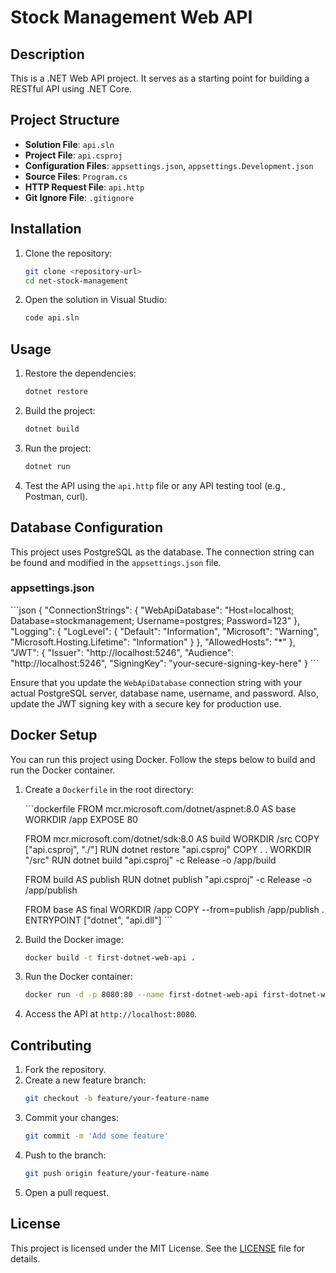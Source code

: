 # Stock Management Web API

## Description

This is a .NET Web API project. It serves as a starting point for building a RESTful API using .NET Core.

## Project Structure

- **Solution File**: `api.sln`
- **Project File**: `api.csproj`
- **Configuration Files**: `appsettings.json`, `appsettings.Development.json`
- **Source Files**: `Program.cs`
- **HTTP Request File**: `api.http`
- **Git Ignore File**: `.gitignore`

## Installation

1. Clone the repository:

   ```sh
   git clone <repository-url>
   cd net-stock-management
   ```

2. Open the solution in Visual Studio:
   ```sh
   code api.sln
   ```

## Usage

1. Restore the dependencies:

   ```sh
   dotnet restore
   ```

2. Build the project:

   ```sh
   dotnet build
   ```

3. Run the project:

   ```sh
   dotnet run
   ```

4. Test the API using the `api.http` file or any API testing tool (e.g., Postman, curl).

## Database Configuration

This project uses PostgreSQL as the database. The connection string can be found and modified in the `appsettings.json` file.

### appsettings.json

\`\`\`json
{
"ConnectionStrings": {
"WebApiDatabase": "Host=localhost; Database=stockmanagement; Username=postgres; Password=123"
},
"Logging": {
"LogLevel": {
"Default": "Information",
"Microsoft": "Warning",
"Microsoft.Hosting.Lifetime": "Information"
}
},
"AllowedHosts": "\*"
},
"JWT": {
"Issuer": "http://localhost:5246",
"Audience": "http://localhost:5246",
"SigningKey": "your-secure-signing-key-here"
}
\`\`\`

Ensure that you update the `WebApiDatabase` connection string with your actual PostgreSQL server, database name, username, and password. Also, update the JWT signing key with a secure key for production use.

## Docker Setup

You can run this project using Docker. Follow the steps below to build and run the Docker container.

1. Create a `Dockerfile` in the root directory:

   \`\`\`dockerfile
   FROM mcr.microsoft.com/dotnet/aspnet:8.0 AS base
   WORKDIR /app
   EXPOSE 80

   FROM mcr.microsoft.com/dotnet/sdk:8.0 AS build
   WORKDIR /src
   COPY ["api.csproj", "./"]
   RUN dotnet restore "api.csproj"
   COPY . .
   WORKDIR "/src"
   RUN dotnet build "api.csproj" -c Release -o /app/build

   FROM build AS publish
   RUN dotnet publish "api.csproj" -c Release -o /app/publish

   FROM base AS final
   WORKDIR /app
   COPY --from=publish /app/publish .
   ENTRYPOINT ["dotnet", "api.dll"]
   \`\`\`

2. Build the Docker image:

   ```sh
   docker build -t first-dotnet-web-api .
   ```

3. Run the Docker container:

   ```sh
   docker run -d -p 8080:80 --name first-dotnet-web-api first-dotnet-web-api
   ```

4. Access the API at `http://localhost:8080`.

## Contributing

1. Fork the repository.
2. Create a new feature branch:
   ```sh
   git checkout -b feature/your-feature-name
   ```
3. Commit your changes:
   ```sh
   git commit -m 'Add some feature'
   ```
4. Push to the branch:
   ```sh
   git push origin feature/your-feature-name
   ```
5. Open a pull request.

## License

This project is licensed under the MIT License. See the [LICENSE](LICENSE) file for details.
